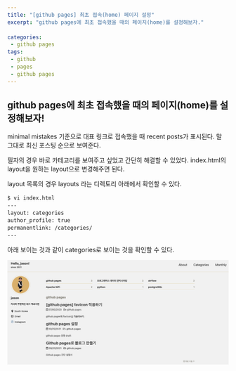 ```yaml
---
title: "[github pages] 최초 접속(home) 페이지 설정"
excerpt: "github pages에 최초 접속했을 때의 페이지(home)를 설정해보자."

categories:
 - github pages
tags:
 - github
 - pages
 - github pages
---
```


## github pages에 최초 접속했을 때의 페이지(home)를 설정해보자!
minimal mistakes 기준으로 대표 링크로 접속했을 때 recent posts가 표시된다. 말 그대로 최신 포스팅 순으로 보여준다.

필자의 경우 바로 카테고리를 보여주고 싶었고 간단히 해결할 수 있었다. index.html의 layout을 원하는 layout으로 변경해주면 된다.

layout 목록의 경우 layouts 라는 디렉토리 아래에서 확인할 수 있다.

```bash
$ vi index.html
---
layout: categories
author_profile: true
permanentlink: /categories/
---
```

아래 보이는 것과 같이 categories로 보이는 것을 확인할 수 있다.

![favicon example](/assets/categories_jason.png)